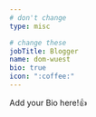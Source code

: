 ```yaml
---
# don't change
type: misc

# change these
jobTitle: Blogger
name: dom-wuest
bio: true
icon: ":coffee:"
---
```


Add your Bio here!:+1: